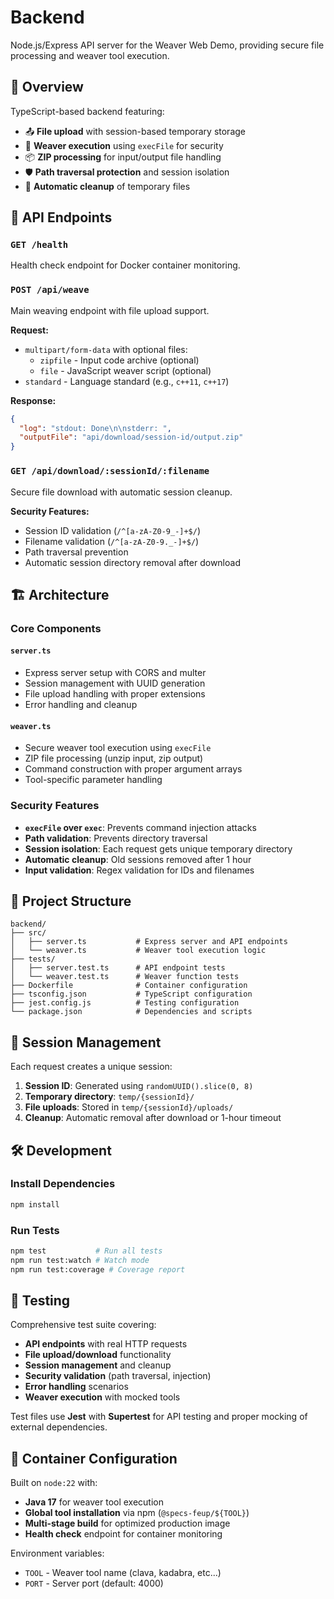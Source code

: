 # Backend

Node.js/Express API server for the Weaver Web Demo, providing secure file processing and weaver tool execution.

## 🎯 Overview

TypeScript-based backend featuring:
- 📤 **File upload** with session-based temporary storage
- 🔧 **Weaver execution** using `execFile` for security
- 📦 **ZIP processing** for input/output file handling
- 🛡️ **Path traversal protection** and session isolation
- 🧹 **Automatic cleanup** of temporary files

## 🔧 API Endpoints

### `GET /health`
Health check endpoint for Docker container monitoring.

### `POST /api/weave`
Main weaving endpoint with file upload support.

**Request:**
- `multipart/form-data` with optional files:
  - `zipfile` - Input code archive (optional)
  - `file` - JavaScript weaver script (optional)
- `standard` - Language standard (e.g., `c++11`, `c++17`)

**Response:**
```json
{
  "log": "stdout: Done\n\nstderr: ",
  "outputFile": "api/download/session-id/output.zip"
}
```

### `GET /api/download/:sessionId/:filename`
Secure file download with automatic session cleanup.

**Security Features:**
- Session ID validation (`/^[a-zA-Z0-9_-]+$/`)
- Filename validation (`/^[a-zA-Z0-9._-]+$/`)
- Path traversal prevention
- Automatic session directory removal after download

## 🏗️ Architecture

### Core Components

#### **`server.ts`**
- Express server setup with CORS and multer
- Session management with UUID generation
- File upload handling with proper extensions
- Error handling and cleanup

#### **`weaver.ts`**
- Secure weaver tool execution using `execFile`
- ZIP file processing (unzip input, zip output)
- Command construction with proper argument arrays
- Tool-specific parameter handling

### Security Features

- **`execFile` over `exec`**: Prevents command injection attacks
- **Path validation**: Prevents directory traversal
- **Session isolation**: Each request gets unique temporary directory
- **Automatic cleanup**: Old sessions removed after 1 hour
- **Input validation**: Regex validation for IDs and filenames

## 📁 Project Structure

```
backend/
├── src/
│   ├── server.ts           # Express server and API endpoints
│   └── weaver.ts           # Weaver tool execution logic
├── tests/
│   ├── server.test.ts      # API endpoint tests
│   └── weaver.test.ts      # Weaver function tests
├── Dockerfile              # Container configuration
├── tsconfig.json           # TypeScript configuration
├── jest.config.js          # Testing configuration
└── package.json            # Dependencies and scripts
```

## 🔄 Session Management

Each request creates a unique session:
1. **Session ID**: Generated using `randomUUID().slice(0, 8)`
2. **Temporary directory**: `temp/{sessionId}/`
3. **File uploads**: Stored in `temp/{sessionId}/uploads/`
4. **Cleanup**: Automatic removal after download or 1-hour timeout

## 🛠️ Development

### Install Dependencies
```bash
npm install
```

### Run Tests
```bash
npm test           # Run all tests
npm run test:watch # Watch mode
npm run test:coverage # Coverage report
```

## 🧪 Testing

Comprehensive test suite covering:
- **API endpoints** with real HTTP requests
- **File upload/download** functionality
- **Session management** and cleanup
- **Security validation** (path traversal, injection)
- **Error handling** scenarios
- **Weaver execution** with mocked tools

Test files use **Jest** with **Supertest** for API testing and proper mocking of external dependencies.

## 🐋 Container Configuration

Built on `node:22` with:
- **Java 17** for weaver tool execution
- **Global tool installation** via npm (`@specs-feup/${TOOL}`)
- **Multi-stage build** for optimized production image
- **Health check** endpoint for container monitoring

Environment variables:
- `TOOL` - Weaver tool name (clava, kadabra, etc...)
- `PORT` - Server port (default: 4000)